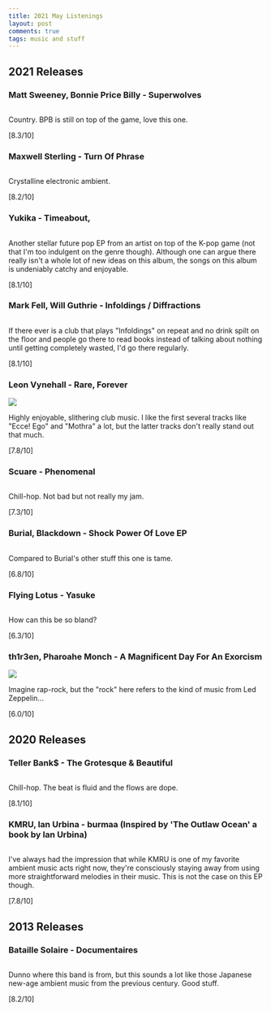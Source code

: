 ```yaml
---
title: 2021 May Listenings
layout: post
comments: true
tags: music and stuff
---
```


## 2021 Releases

### Matt Sweeney, Bonnie Price Billy - Superwolves

  ![]()

  Country. BPB is still on top of the game, love this one.

  [8.3/10]

### Maxwell Sterling - Turn Of Phrase

  ![]()

  Crystalline electronic ambient.

  [8.2/10]

### Yukika - Timeabout,

  ![]()

  Another stellar future pop EP from an artist on top of the K-pop game (not that I'm too indulgent on the genre though). Although one can argue there really isn't a whole lot of new ideas on this album, the songs on this album is undeniably catchy and enjoyable.

  [8.1/10]

### Mark Fell, Will Guthrie - Infoldings / Diffractions

  ![]()

  If there ever is a club that plays "Infoldings" on repeat and no drink spilt on the floor and people go there to read books instead of talking about nothing until getting completely wasted, I'd go there regularly.

  [8.1/10]

### Leon Vynehall - Rare, Forever

  ![](https://f4.bcbits.com/img/a2269452384_16.jpg)

  Highly enjoyable, slithering club music. I like the first several tracks like "Ecce! Ego" and "Mothra" a lot, but the latter tracks don't really stand out that much.

  [7.8/10]

### Scuare - Phenomenal

  ![]()

  Chill-hop. Not bad but not really my jam.
  
  [7.3/10]

### Burial, Blackdown - Shock Power Of Love EP

  ![]()

  Compared to Burial's other stuff this one is tame.

  [6.8/10]

### Flying Lotus - Yasuke

  ![]()

  How can this be so bland?

  [6.3/10]

### th1r3en, Pharoahe Monch - A Magnificent Day For An Exorcism

  ![](https://f4.bcbits.com/img/a3094508516_10.jpg)

  Imagine rap-rock, but the "rock" here refers to the kind of music from Led Zeppelin...

  [6.0/10]

## 2020 Releases

### Teller Bank$ - The Grotesque & Beautiful

  ![]()

  Chill-hop. The beat is fluid and the flows are dope.

  [8.1/10]

### KMRU, Ian Urbina - burmaa (Inspired by 'The Outlaw Ocean' a book by Ian Urbina)

  ![]()

  I've always had the impression that while KMRU is one of my favorite ambient music acts right now, they're consciously staying away from using more straightforward melodies in their music. This is not the case on this EP though.

  [7.8/10]

## 2013 Releases

### Bataille Solaire - Documentaires

  ![]()

  Dunno where this band is from, but this sounds a lot like those Japanese new-age ambient music from the previous century. Good stuff.

  [8.2/10]

